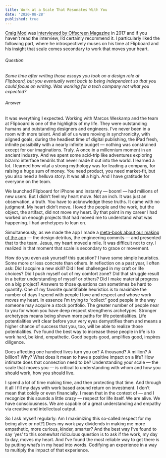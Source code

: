 ```yaml
---
title: Work at a Scale That Resonates With You
date: '2020-08-28'
published: true
---
```


[Craig Mod](https://craigmod.com) was [interviewed by Offscreen Magazine](https://craigmod.com/essays/offscreen_interview) in 2017 and if you haven’t read the interview, I’d certainly recommend it. I particularly liked the following part, where he introspectively muses on his time at Flipboard and his insight that scale comes secondary to work that moves your heart.

###### Question

_Some time after writing those essays you took on a design role at Flipboard, but you eventually went back to being independent so that you could focus on writing. Was working for a tech company not what you expected?_

###### Answer

It was everything I expected. Working with Marcos Weskamp and the team at Flipboard is one of the highlights of my life. They were outstanding humans and outstanding designers and engineers. I’ve never been in a room with more talent. And all of us were moving in synchronicity, with aligned goals, during the headiest time of digital publishing, the iPad fresh, infinite possibility with a nearly infinite budget — nothing was constrained except for our imaginations. Truly. A once in a millennium moment in an ancient industry. And we spent some acid-trip like adventures exploring bizarro interface tendrils that never made it out into the world. I learned a lot. I learned how vital a strong mythology was for leading a company, for raising a huge sum of money. You need product, you need market-fit, but you also need a helluva story. It was all a high. And I have gratitude for everyone on the team.

We launched Flipboard for iPhone and instantly — boom! — had millions of new users. But I didn’t feel my heart move. Not an inch. It was just an observation, a truth. You have to acknowledge these truths. It came with no judgment. My heart didn’t move. I loved the people and the work, but the object, the artifact, did not move my heart. By that point in my career I had worked on enough projects that had moved me to understand what was happening. I had archetypes to lean on.

Simultaneously, as we made the app I made a [meta-book about our making of the app](https://craigmod.com/journal/digital_physical/) — the design detritus, the engineering commits — and presented that to the team. Jesus, my heart moved a mile. It was difficult not to cry. I realized in that moment that scale is secondary to grace or movement.

<aside id="1">
  <p>
    How do you even ask yourself this question? I have some simple heuristics. Some more or less concrete than others. In reflection on a past year, I often ask: Did I acquire a new skill? Did I feel challenged in my craft or life choices? Did I push myself out of my comfort zone? Did that struggle result in a better understanding of myself or others? Did I make material progress on a big project? Answers to those questions can sometimes be hard to quantify. One of my favorite quantifiable heuristics is to maximize the number of days I spend with people I love and respect and whose work moves my heart. In essence I’m trying to “collect” good people in the way someone may acquire a stock portfolio. The greater number of people near to you for whom you have deep respect strengthens archetypes. Stronger archetypes means being shown more paths for life potentialities. Life potentialities writ clear before your very eyes demystifies them and means a higher chance of success that you, too, will be able to realize those potentialities. I’ve found the best way to increase these people in life is to work hard, be kind, empathetic. Good begets good, amplifies good, inspires diligence.
  </p>
</aside>

Does affecting one hundred lives turn you on? A thousand? A million? A billion? Why? What does it mean to have a positive impact on a life? How intimate does that connection need to be? Understanding your scale — the scale that moves you — is critical to understanding with whom and how you should work, how you should live.

I spend a lot of time making time, and then protecting that time. And through it all I fill my days with work based around return on investment. I don’t mean that coldly or even financially. I mean that in the context of — and I recognize this sounds a little crazy — respect for life itself. We are alive. We have consciousness. We are capable of a great understanding and empathy via creative and intellectual output.

So I ask myself regularly: Am I maximizing this so-called respect for my being alive or not?<a href="#1" id="aside-link-1" class="aside-link">1</a> Does my work pay dividends in making me more empathetic, more curious, kinder, smarter? And the best way I’ve found to say ‘yes’ to this somewhat ridiculous question is to ask if the work, my day to day, moves my heart. And I’ve found the most reliable way to get there is by putting what’s in my head into words. Codifying an experience in a way to multiply the impact of that experience.
